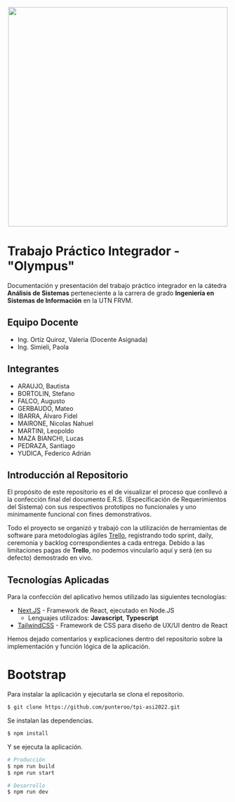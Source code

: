 <p align="center">
  <img src="https://i.imgur.com/1a4DcqN.png" width="500px"  />
</p>

# Trabajo Práctico Integrador - "Olympus"

Documentación y presentación del trabajo práctico integrador en la cátedra **Análisis de Sistemas** perteneciente a la carrera de grado **Ingeniería en Sistemas de Información** en la UTN FRVM.

## Equipo Docente
* Ing. Ortíz Quiroz, Valeria (Docente Asignada)
* Ing. Simieli, Paola

## Integrantes
* ARAUJO, Bautista
* BORTOLIN, Stefano
* FALCO, Augusto
* GERBAUDO, Mateo
* IBARRA, Álvaro Fidel
* MAIRONE, Nicolas Nahuel
* MARTINI, Leopoldo
* MAZA BIANCHI, Lucas
* PEDRAZA, Santiago
* YUDICA, Federico Adrián

## Introducción al Repositorio

El propósito de este repositorio es el de visualizar el proceso que conllevó a la confección final del documento E.R.S. (Especificación de Requerimientos del Sistema) con sus respectivos prototipos no funcionales y uno mínimamente funcional con fines demonstrativos.

Todo el proyecto se organizó y trabajó con la utilización de herramientas de software para metodologías ágiles [Trello](https://trello.com/), registrando todo sprint, daily, ceremonia y backlog correspondientes a cada entrega. Debido a las limitaciones pagas de **Trello**, no podemos vincularlo aquí y será (en su defecto) demostrado en vivo.

## Tecnologías Aplicadas

Para la confección del aplicativo hemos utilizado las siguientes tecnologías:
- [Next.JS](https://nextjs.org/) - Framework de React, ejecutado en Node.JS
    - Lenguajes utilizados: **Javascript**, **Typescript**
- [TailwindCSS](https://tailwindcss.com/) - Framework de CSS para diseño de UX/UI dentro de React

Hemos dejado comentarios y explicaciones dentro del repositorio sobre la implementación y función lógica de la aplicación.

# Bootstrap

Para instalar la aplicación y ejecutarla se clona el repositorio.
```bash
$ git clone https://github.com/punteroo/tpi-asi2022.git
```

Se instalan las dependencias.
```bash
$ npm install
```

Y se ejecuta la aplicación.
```bash
# Producción
$ npm run build
$ npm run start

# Desarrollo
$ npm run dev
```
